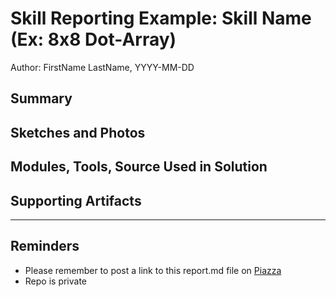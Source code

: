 #  Skill Reporting Example: Skill Name (Ex: 8x8 Dot-Array)

Author: FirstName LastName, YYYY-MM-DD

## Summary


## Sketches and Photos


## Modules, Tools, Source Used in Solution


## Supporting Artifacts


-----

## Reminders
- Please remember to post a link to this report.md file on [Piazza](https://piazza.com/class/jja9ukam6dp48f)
- Repo is private

